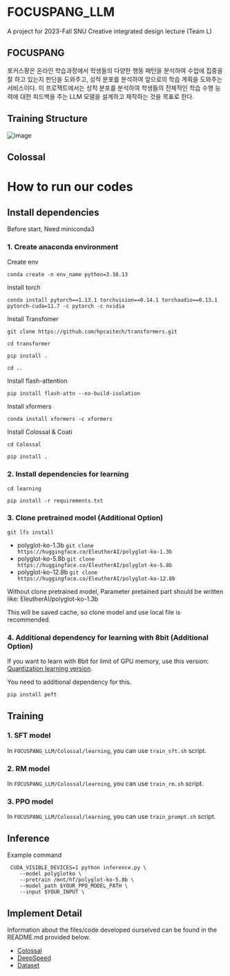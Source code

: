# FOCUSPANG_LLM

A project for 2023-Fall SNU Creative integrated design lecture (Team L)

## FOCUSPANG

포커스팡은 온라인 학습과정에서 학생들의 다양한 행동 패턴을 분석하여 수업에 집중을 잘 하고 있는지 판단을 도와주고, 성적 분포를 분석하여 앞으로의 학습 계획을 도와주는 서비스이다.
이 프로젝트에서는 성적 분포를 분석하여 학생들의 전체적인 학습 수행 능력에 대한 피드백을 주는 LLM 모델을 설계하고 제작하는 것을 목표로 한다.

##

## Training Structure

![image](https://github.com/retato-snu/FOCUSPANG_LLM/assets/50572383/ce8d17fa-2d49-4939-a2bd-94ef1a56c810)

## Colossal

# How to run our codes

## Install dependencies

Before start, Need miniconda3

### 1. Create anaconda environment

Create env

`conda create -n env_name python=3.10.13`

Install torch

`conda install pytorch==1.13.1 torchvision==0.14.1 torchaudio==0.13.1 pytorch-cuda=11.7 -c pytorch -c nvidia`

Install Transfomer

`git clone https://github.com/hpcaitech/transformers.git`

`cd transformer`

`pip install .`

`cd ..`

Install flash-attention

`pip install flash-attn --no-build-isolation`

Install xformers

`conda install xformers -c xformers`

Install Colossal & Coati

`cd Colossal`

`pip install .`

### 2. Install dependencies for learning

`cd learning`

`pip install -r requirements.txt`

### 3. Clone pretrained model (Additional Option)

`git lfs install`

- polyglot-ko-1.3b `git clone https://huggingface.co/EleutherAI/polyglot-ko-1.3b`
- polyglot-ko-5.8b `git clone https://huggingface.co/EleutherAI/polyglot-ko-5.8b`
- polyglot-ko-12.8b `git clone https://huggingface.co/EleutherAI/polyglot-ko-12.8b`

Without clone pretrained model, Parameter pretained part should be written like: EleutherAI/polyglot-ko-1.3b

This will be saved cache, so clone model and use local file is recommended.

### 4. Additional dependency for learning with 8bit (Additional Option)

If you want to learn with 8bit for limit of GPU memory, use this version: [Quantization learning version](https://github.com/retato-snu/FOCUSPANG_LLM/tree/colossal_load8bit).

You need to additional dependency for this.

`pip install peft`

## Training

### 1. SFT model

In `FOCUSPANG_LLM/Colossal/learning`, you can use `train_sft.sh` script.

### 2. RM model

In `FOCUSPANG_LLM/Colossal/learning`, you can use `train_rm.sh` script.

### 3. PPO model

In `FOCUSPANG_LLM/Colossal/learning`, you can use `train_prompt.sh` script.

## Inference

Example command

```
 CUDA_VISIBLE_DEVICES=1 python inference.py \
    --model polyglotko \
    --pretrain /mnt/hf/polyglot-ko-5.8b \
    --model_path $YOUR_PPO_MODEL_PATH \
    --input $YOUR_INPUT \
```

## Implement Detail

Information about the files/code developed ourselved can be found in the README.md provided below.

- [Colossal](https://github.com/retato-snu/FOCUSPANG_LLM/blob/master/Colossal/README.md)
- [DeepSpeed](https://github.com/retato-snu/FOCUSPANG_LLM/blob/master/DeepSpeed/README.md)
- [Dataset](https://github.com/retato-snu/FOCUSPANG_LLM/blob/dataset/Colossal/README.md)

